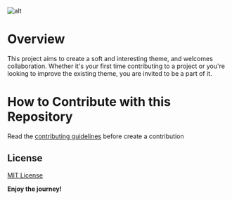 ![alt](assets/img/Astronomer_banner.jpg)
# Overview

This project aims to create a soft and interesting theme, and welcomes collaboration. Whether it's your first time contributing to a project or you're looking to improve the existing theme, you are invited to be a part of it.

# How to Contribute with this Repository
Read the [contributing guidelines](./.github/CONTRIBUTING.md) before create a contribution

## License

[MIT License](./LICENSE)

**Enjoy the journey!**
